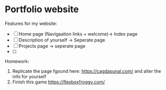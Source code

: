 # Portfolio website
Features for my website:
- [ ] Home page (Navigaation links  + welcome)-> Index page
- [ ] Description of yourself -> Seperate page
- [ ] Projects page -> seperate page
- [ ] 


Homework:
1) Replicate the page fgound here: https://cagdasunal.com/ and alter the info for yourself
2) Finish this game https://flexboxfroggy.com/

<html>